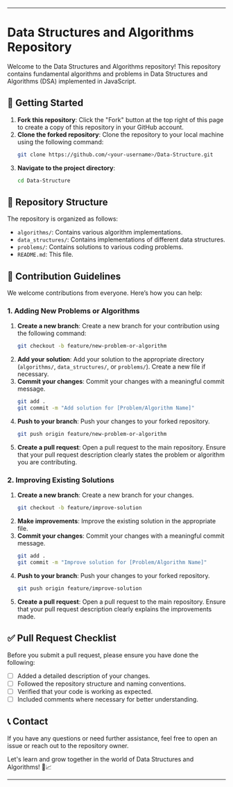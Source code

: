 

---

# Data Structures and Algorithms Repository

Welcome to the Data Structures and Algorithms repository! This repository contains fundamental algorithms and problems in Data Structures and Algorithms (DSA) implemented in JavaScript.

## 🚀 Getting Started

1. **Fork this repository**: Click the "Fork" button at the top right of this page to create a copy of this repository in your GitHub account.
2. **Clone the forked repository**: Clone the repository to your local machine using the following command:
   ```bash
   git clone https://github.com/<your-username>/Data-Structure.git
   ```
3. **Navigate to the project directory**:
   ```bash
   cd Data-Structure
   ```

## 📂 Repository Structure

The repository is organized as follows:

- `algorithms/`: Contains various algorithm implementations.
- `data_structures/`: Contains implementations of different data structures.
- `problems/`: Contains solutions to various coding problems.
- `README.md`: This file.

## 📜 Contribution Guidelines

We welcome contributions from everyone. Here’s how you can help:

### 1. Adding New Problems or Algorithms

1. **Create a new branch**: Create a new branch for your contribution using the following command:
   ```bash
   git checkout -b feature/new-problem-or-algorithm
   ```
2. **Add your solution**: Add your solution to the appropriate directory (`algorithms/`, `data_structures/`, or `problems/`). Create a new file if necessary.
3. **Commit your changes**: Commit your changes with a meaningful commit message.
   ```bash
   git add .
   git commit -m "Add solution for [Problem/Algorithm Name]"
   ```
4. **Push to your branch**: Push your changes to your forked repository.
   ```bash
   git push origin feature/new-problem-or-algorithm
   ```
5. **Create a pull request**: Open a pull request to the main repository. Ensure that your pull request description clearly states the problem or algorithm you are contributing.

### 2. Improving Existing Solutions

1. **Create a new branch**: Create a new branch for your changes.
   ```bash
   git checkout -b feature/improve-solution
   ```
2. **Make improvements**: Improve the existing solution in the appropriate file.
3. **Commit your changes**: Commit your changes with a meaningful commit message.
   ```bash
   git add .
   git commit -m "Improve solution for [Problem/Algorithm Name]"
   ```
4. **Push to your branch**: Push your changes to your forked repository.
   ```bash
   git push origin feature/improve-solution
   ```
5. **Create a pull request**: Open a pull request to the main repository. Ensure that your pull request description clearly explains the improvements made.

## ✅ Pull Request Checklist

Before you submit a pull request, please ensure you have done the following:

- [ ] Added a detailed description of your changes.
- [ ] Followed the repository structure and naming conventions.
- [ ] Verified that your code is working as expected.
- [ ] Included comments where necessary for better understanding.

## 📞 Contact

If you have any questions or need further assistance, feel free to open an issue or reach out to the repository owner.

Let's learn and grow together in the world of Data Structures and Algorithms! 🚀📈

---


